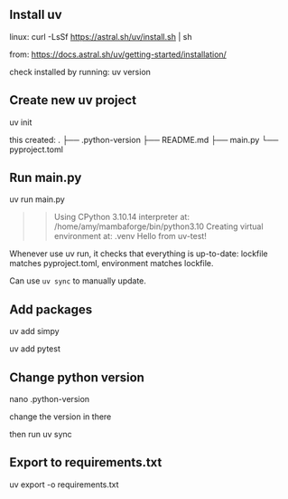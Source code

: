 ## Install uv

linux: curl -LsSf https://astral.sh/uv/install.sh | sh

from: https://docs.astral.sh/uv/getting-started/installation/

check installed by running: uv version

## Create new uv project

uv init

this created:
.
├── .python-version
├── README.md
├── main.py
└── pyproject.toml

## Run main.py

uv run main.py

>> Using CPython 3.10.14 interpreter at: /home/amy/mambaforge/bin/python3.10
Creating virtual environment at: .venv
Hello from uv-test!

Whenever use uv run, it checks that everything is up-to-date: lockfile matches pyproject.toml, environment matches lockfile.

Can use `uv sync` to manually update.

## Add packages

uv add simpy

uv add pytest

## Change python version

nano .python-version

change the version in there

then run uv sync

## Export to requirements.txt

uv export -o requirements.txt
